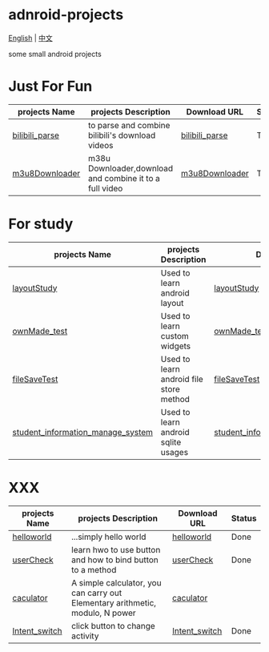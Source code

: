 # adnroid-projects

[English](./README.md) | [中文](./README_zh_CN.md)

some small android projects

# Just For Fun
projects Name|projects Description|Download URL|Status
--|--|--|--
[bilibili_parse](./bilibili_parse)|to parse and combine bilibili's download videos|[bilibili_parse](./app_release/bilibili_parse.apk)|TODO
[m3u8Downloader](./m3u8Downloader)|m38u Downloader,download and combine it to a full video|[m3u8Downloader](./app_release/m3u8Downloader.apk)|TODO


# For study 
projects Name|projects Description|Download URL|Status
--|--|--|--
[layoutStudy](./layoutStudy)|Used to learn android layout|[layoutStudy](./app_release/layoutStudy.apk)|TODO
[ownMade_test](./ownMade_test)|Used to learn custom widgets|[ownMade_test](./app_release/ownMade_test.apk)|TODO
[fileSaveTest](./fileSaveTest)|Used to learn android file store method|[fileSaveTest](./app_release/fileSaveTest.apk)|TODO
[student_information_manage_system](./student_information_manage_system)|Used to learn android sqlite usages|[student_information_manage_system](./app_release/student_information_manage_system.apk)|TODO


# XXX
projects Name|projects Description|Download URL|Status
--|--|--|--
[helloworld](./helloworld)|...simply hello world|[helloworld](./app_release/helloworld.apk)|Done
[userCheck](./userCheck)|learn hwo to use button and how to bind button to a method|[userCheck](./app_release/userCheck.apk)|Done
[caculator](./calculator)|A simple calculator, you can carry out  Elementary arithmetic, modulo, N power|[caculator](./app_release/calculator.apk)
[Intent_switch](./Intent_switch)|click button to change activity|[Intent_switch](./app_release/Intent_switch.apk)|Done



